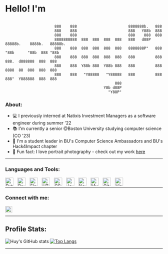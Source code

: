 # Hello! I'm 

```

                      888    888                       8888888b.   888                      
                      888    888                       888   Y88b  888                      
                      888    888                       888    888  888                      
                      8888888888  888  888  888  888   888   d88P  88888b.    8888b.   88888b.  
                      888    888  888  888  888  888   8888888P"   888 "88b      "88b  888 "88b 
                      888    888  888  888  888  888   888         888  888.  d888888  888  888 
                      888    888  Y88b 888  Y88b 888   888         888  8888  88  888  888  888 
                      888    888   "Y88888   "Y88888   888         888  888"  Y888888  888  888 
                                                 888                                      
                                            Y8b d88P                                      
                                              "Y88P"    
```

### About:

- 💻 I previously interned at Natixis Investment Managers as a software engineer during summer '22
- 📚 I'm currently a senior @Boston University studying computer science (CO '23)
- 🌱 I'm a student leader in BU's Computer Science Ambassadors and BU's Hack4Impact chapter
- 📸 Fun fact: I love portrait photography - check out my work [here]

---

### Languages and Tools:

[<img align="left" alt="Python" width="26px" src="https://cdn.jsdelivr.net/gh/devicons/devicon/icons/python/python-original.svg" style="padding-right:10px;" />][python]
[<img align="left" alt="React" width="26px" src="https://cdn.jsdelivr.net/gh/devicons/devicon/icons/react/react-original.svg" style="padding-right:10px;" />][react]
[<img align="left" alt="Flask" width="26px" src="https://cdn.jsdelivr.net/gh/devicons/devicon/icons/flask/flask-original.svg" style="padding-right:10px;" />][flask]
[<img align="left" alt="HTML5" width="26px" src="https://cdn.jsdelivr.net/gh/devicons/devicon/icons/html5/html5-original.svg" style="padding-right:10px;" />][html]
[<img align="left" alt="CSS3" width="26px" src="https://cdn.jsdelivr.net/gh/devicons/devicon/icons/css3/css3-original.svg" style="padding-right:10px;"/> ][css]
[<img align="left" alt="JavaScript" width="26px" src="https://cdn.jsdelivr.net/gh/devicons/devicon/icons/javascript/javascript-original.svg" style="padding-right:10px;"/>][js]
[<img align="left" alt="Node.js" width="26px" src="https://cdn.jsdelivr.net/gh/devicons/devicon/icons/nodejs/nodejs-original.svg" style="padding-right:10px;" />][node]
[<img align="left" alt="MySQL" width="26px" src="https://cdn.jsdelivr.net/gh/devicons/devicon/icons/mysql/mysql-original.svg" style="padding-right:10px;" />][mysql]
[<img align="left" alt="Git" width="26px" src="https://cdn.jsdelivr.net/gh/devicons/devicon/icons/git/git-original.svg" style="padding-right:10px;" />][git]
[<img align="left" alt="Visual Studio Code" width="26px" src="https://cdn.jsdelivr.net/gh/devicons/devicon/icons/vscode/vscode-original.svg" style="padding-right:10px;"/>][vscode]

<br />

---

### Connect with me:

[<img align="left" alt="huyphan6 | LinkedIn" width="22px" src="https://cdn.jsdelivr.net/gh/devicons/devicon/icons/linkedin/linkedin-original.svg" target="_blank"/>][linkedin]
<br/>

---

## Profile Stats:

![Huy's GitHub stats](https://github-readme-stats.vercel.app/api?username=huyphan6&show_icons=true&theme=tokyonight) 
[![Top Langs](https://github-readme-stats.vercel.app/api/top-langs/?username=huyphan6&layout=compact&theme=tokyonight)](https://github.com/anuraghazra/github-readme-stats)

<!-- <a href="https://github.com/anuraghazra/github-readme-stats">
  <img align="center" src="https://github-readme-stats.vercel.app/api?username=huyphan6&show_icons=true&theme=tokyonight" />
</a>
<a href="https://github.com/anuraghazra/convoychat">
  <img align="center" src="https://github-readme-stats.vercel.app/api/top-langs/?username=huyphan6&layout=compact&theme=tokyonight" />
</a> -->

---

[here]: https://instagram.com/hproductionz
[linkedin]: https://linkedin.com/in/huyphan6
[python]: https://www.python.org/
[react]: https://reactjs.org/
[flask]: https://flask.palletsprojects.com/en/2.0.x/
[html]: https://developer.mozilla.org/en-US/docs/Web/HTML
[css]: https://developer.mozilla.org/en-US/docs/Web/CSS
[js]: https://developer.mozilla.org/en-US/docs/Web/JavaScript
[node]: https://nodejs.org/en/
[mysql]: https://www.mysql.com/
[git]: https://git-scm.com/
[vscode]: https://code.visualstudio.com/
